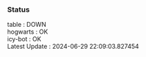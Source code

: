 ### Status


table : DOWN  
hogwarts : OK  
icy-bot : OK  
Latest Update : 2024-06-29 22:09:03.827454
